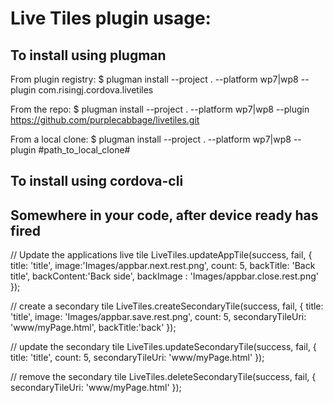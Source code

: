 Live Tiles plugin usage:
===============

To install using plugman
---
	
From plugin registry:
	$ plugman install --project . --platform wp7|wp8 --plugin com.risingj.cordova.livetiles

From the repo:
	$ plugman install --project . --platform wp7|wp8 --plugin https://github.com/purplecabbage/livetiles.git

From a local clone:
	$ plugman install --project . --platform wp7|wp8 --plugin #path_to_local_clone#

To install using cordova-cli
---


   	


Somewhere in your code, after device ready has fired 
---
   
 // Update the applications live tile
    LiveTiles.updateAppTile(success, fail, { 
    	title: 'title', 
		image:'Images/appbar.next.rest.png', 
		count: 5, 
		backTitle: 'Back title', 
		backContent:'Back side', 
		backImage : 'Images/appbar.close.rest.png'
	});    

// create a secondary tile
    LiveTiles.createSecondaryTile(success, fail, { 
	  title: 'title', 
	  image: 'Images/appbar.save.rest.png', 
	  count: 5, 
	  secondaryTileUri: 'www/myPage.html',
	  backTitle:'back' 
	});
   

// update the secondary tile
    LiveTiles.updateSecondaryTile(success, fail, { 
    	title: 'title', 
    	count: 5, 
    	secondaryTileUri: 'www/myPage.html' 
    });

// remove the secondary tile
    LiveTiles.deleteSecondaryTile(success, fail, { 
    	secondaryTileUri: 'www/myPage.html' 
    });